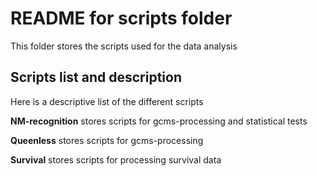 # README for scripts folder
This folder stores the scripts used for the data analysis

## Scripts list and description
Here is a descriptive list of the different scripts

**NM-recognition** stores scripts for gcms-processing and statistical tests

**Queenless** stores scripts for gcms-processing

**Survival** stores scripts for processing survival data

